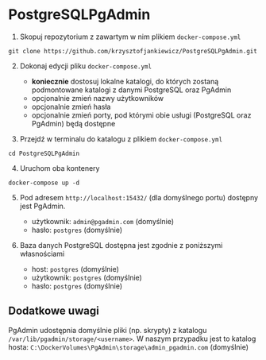 # PostgreSQLPgAdmin

1. Skopuj repozytorium z zawartym w nim plikiem `docker-compose.yml`

```
git clone https://github.com/krzysztofjankiewicz/PostgreSQLPgAdmin.git
```

2. Dokonaj edycji pliku `docker-compose.yml`
    - **koniecznie** dostosuj lokalne katalogi, do których zostaną podmontowane katalogi z danymi PostgreSQL oraz PgAdmin
    - opcjonalnie zmień nazwy użytkowników 
    - opcjonalnie zmień hasła 
    - opcjonalnie zmień porty, pod którymi obie usługi (PostgreSQL oraz PgAdmin) będą dostępne  

3. Przejdź w terminalu do katalogu z plikiem `docker-compose.yml`

```
cd PostgreSQLPgAdmin
```

4. Uruchom oba kontenery 

```
docker-compose up -d
```

5. Pod adresem `http://localhost:15432/` (dla domyślnego portu) dostępny jest PgAdmin. 
    - użytkownik: `admin@pgadmin.com` (domyślnie)
    - hasło: `postgres` (domyślnie)

6. Baza danych PostgreSQL dostępna jest zgodnie z poniższymi własnościami
    - host: `postgres` (domyślnie)
    - użytkownik: `postgres` (domyślnie)
    - hasło: `postgres` (domyślnie)

## Dodatkowe uwagi

PgAdmin udostępnia domyślnie pliki (np. skrypty) z katalogu `/var/lib/pgadmin/storage/<username>`.
W naszym przypadku jest to katalog hosta: `C:\DockerVolumes\PgAdmin\storage\admin_pgadmin.com` (domyślnie) 